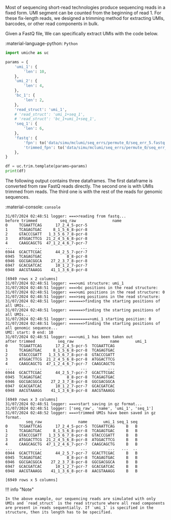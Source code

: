 Most of sequencing short-read technologies produce sequencing reads in a fixed form. UMI segment can be counted from the beginning of read 1. For these fix-length reads, we designed a trimming method for extracting UMIs, barcodes, or other read components in bulk.

Given a FastQ file, We can specifically extract UMIs with the code below.

:material-language-python: `Python`
``` py linenums="1"
import umiche as uc

params = {
    'umi_1': {
        'len': 10,
    },
    'umi_2': {
        'len': 4,
    },
    'bc_1': {
        'len': 2,
    },
    'read_struct': 'umi_1',
    # 'read_struct': 'umi_1+seq_1',
    # 'read_struct': 'bc_1+umi_1+seq_1',
    'seq_1': {
        'len': 6,
    },
    'fastq': {
        'fpn': to('data/simu/mclumi/seq_errs/permute_0/seq_err_5.fastq.gz'),
        'trimmed_fpn': to('data/simu/mclumi/seq_errs/permute_0/seq_err_5_trimmed.fastq.gz'),
    },
}

df = uc.trim.template(params=params)
print(df)
```

The following output contains three dataframes. The first dataframe is converted from raw FastQ reads directly. The second one is with UMIs trimmed from reads. The third one is with the rest of the reads for genomic sequences.

:material-console: `console`
``` shell
31/07/2024 02:48:51 logger: ===>reading from fastq...
before trimmed          seq_raw                name
0     TCGAATTCAG      17_2_4_5-pcr-5
1     TCAGAGTGAC     8_1_5_6_8-pcr-8
2     GTACCCGATT   1_3_5_6_7_8-pcr-8
3     ATGGACTTCG  21_2_4_5_6_8-pcr-8
4     CAAGCAGCTG  47_1_2_4_6_7-pcr-7
...          ...                 ...
6944  GCACTTCGAC      44_2_5_7-pcr-7
6945  TCAGAGTGAC           8_8-pcr-8
6946  GGCGACGGCA    27_2_3_7_8-pcr-8
6947  GCACGATCAC      10_1_2_7-pcr-7
6948  AACGTAAAGG    41_1_3_6_8-pcr-8

[6949 rows x 2 columns]
31/07/2024 02:48:51 logger: ===>umi structure: umi_1
31/07/2024 02:48:51 logger: ===>bc positions in the read structure: 
31/07/2024 02:48:51 logger: ===>umi positions in the read structure: 0
31/07/2024 02:48:51 logger: ===>seq positions in the read structure: 
31/07/2024 02:48:51 logger: ======>finding the starting positions of all UMIs...
31/07/2024 02:48:51 logger: ======>finding the starting positions of all UMIs...
31/07/2024 02:48:51 logger: =========>umi_1 starting position: 0
31/07/2024 02:48:51 logger: ======>finding the starting positions of all genomic sequence...
UMI: start: 0 end: 10
31/07/2024 02:48:51 logger: ===>umi_1 has been taken out
after trimmed          seq_raw                name       umi_1
0     TCGAATTCAG      17_2_4_5-pcr-5  TCGAATTCAG
1     TCAGAGTGAC     8_1_5_6_8-pcr-8  TCAGAGTGAC
2     GTACCCGATT   1_3_5_6_7_8-pcr-8  GTACCCGATT
3     ATGGACTTCG  21_2_4_5_6_8-pcr-8  ATGGACTTCG
4     CAAGCAGCTG  47_1_2_4_6_7-pcr-7  CAAGCAGCTG
...          ...                 ...         ...
6944  GCACTTCGAC      44_2_5_7-pcr-7  GCACTTCGAC
6945  TCAGAGTGAC           8_8-pcr-8  TCAGAGTGAC
6946  GGCGACGGCA    27_2_3_7_8-pcr-8  GGCGACGGCA
6947  GCACGATCAC      10_1_2_7-pcr-7  GCACGATCAC
6948  AACGTAAAGG    41_1_3_6_8-pcr-8  AACGTAAAGG

[6949 rows x 3 columns]
31/07/2024 02:48:51 logger: ===>start saving in gz format...
31/07/2024 02:48:51 logger: ['seq_raw', 'name', 'umi_1', 'seq_1']
31/07/2024 02:48:52 logger: ===>trimmed UMIs have been saved in gz format.
         seq_raw                name       umi_1 seq_1 seq
0     TCGAATTCAG      17_2_4_5-pcr-5  TCGAATTCAG     B   B
1     TCAGAGTGAC     8_1_5_6_8-pcr-8  TCAGAGTGAC     B   B
2     GTACCCGATT   1_3_5_6_7_8-pcr-8  GTACCCGATT     B   B
3     ATGGACTTCG  21_2_4_5_6_8-pcr-8  ATGGACTTCG     B   B
4     CAAGCAGCTG  47_1_2_4_6_7-pcr-7  CAAGCAGCTG     B   B
...          ...                 ...         ...   ...  ..
6944  GCACTTCGAC      44_2_5_7-pcr-7  GCACTTCGAC     B   B
6945  TCAGAGTGAC           8_8-pcr-8  TCAGAGTGAC     B   B
6946  GGCGACGGCA    27_2_3_7_8-pcr-8  GGCGACGGCA     B   B
6947  GCACGATCAC      10_1_2_7-pcr-7  GCACGATCAC     B   B
6948  AACGTAAAGG    41_1_3_6_8-pcr-8  AACGTAAAGG     B   B

[6949 rows x 5 columns]
```

!!! info "Note"

    In the above example, our sequencing reads are simulated with only UMIs and `read_struct` is the read structure where all read components are present in reads sequentially. If `umi_1` is specified in the structure, then its length has to be specified.